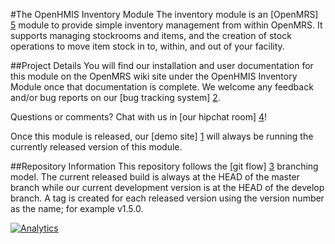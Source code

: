 #The OpenHMIS Inventory Module
The inventory module is an [OpenMRS] [5] module to provide simple inventory management from within OpenMRS. It supports managing stockrooms and items, and the creation of stock operations to move item stock in to, within, and out of your facility.

##Project Details
You will find our installation and user documentation for this module on the OpenMRS wiki site under the OpenHMIS Inventory Module once that documentation is complete.  We welcome any feedback and/or bug reports on our [bug tracking system] [2].  

Questions or comments? Chat with us in [our hipchat room] [4]!

Once this module is released, our [demo site] [1] will always be running the currently released version of this module.

##Repository Information
This repository follows the [git flow] [3] branching model.  The current released build is always at the HEAD of the master branch while our current development version is at the HEAD of the develop branch.  A tag is created for each released version using the version number as the name; for example v1.5.0.

[0]: https://wiki.openmrs.org/display/docs/OpenHMIS+Modules
[1]: http://openmrs.openhmisafrica.org
[2]: http://issues.openhmisafrica.org
[3]: https://github.com/nvie/gitflow
[4]: http://www.hipchat.com/gHNSPJwzw
[5]: http://www.openmrs.org

[![Analytics](https://ga-beacon.appspot.com/UA-46919671-1/openmrs-module-openhmis.inventory/readme)](https://github.com/igrigorik/ga-beacon)
